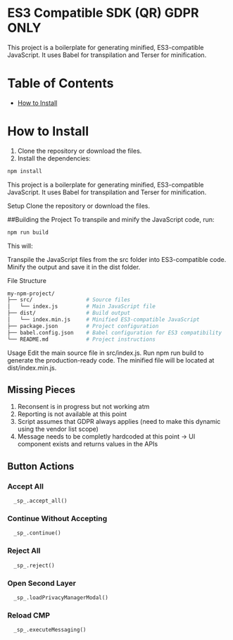 # ES3 Compatible SDK (QR) GDPR ONLY

This project is a boilerplate for generating minified, ES3-compatible JavaScript. It uses Babel for transpilation and Terser for minification.

# Table of Contents

- [How to Install](#how-to-install)

# How to Install
1. Clone the repository or download the files.
2. Install the dependencies:

```bash
npm install
```

This project is a boilerplate for generating minified, ES3-compatible JavaScript. It uses Babel for transpilation and Terser for minification.

Setup
Clone the repository or download the files.


##Building the Project
To transpile and minify the JavaScript code, run:

```bash
npm run build
```
This will:

Transpile the JavaScript files from the src folder into ES3-compatible code.
Minify the output and save it in the dist folder.

File Structure

```bash
my-npm-project/
├── src/                 # Source files
│   └── index.js         # Main JavaScript file
├── dist/                # Build output
│   └── index.min.js     # Minified ES3-compatible JavaScript
├── package.json         # Project configuration
├── babel.config.json    # Babel configuration for ES3 compatibility
└── README.md            # Project instructions
```

Usage
Edit the main source file in src/index.js.
Run npm run build to generate the production-ready code.
The minified file will be located at dist/index.min.js.

## Missing Pieces

1. Reconsent is in progress but not working atm
2. Reporting is not available at this point
3. Script assumes that GDPR always applies (need to make this dynamic using the vendor list scope)
4. Message needs to be completly hardcoded at this point -> UI component exists and returns values in the APIs


## Button Actions

### Accept All

```code
  _sp_.accept_all()
```

### Continue Without Accepting

```code
  _sp_.continue()
```

### Reject All

```code
  _sp_.reject()
```

### Open Second Layer

```code
  _sp_.loadPrivacyManagerModal()
```

### Reload CMP

```code
  _sp_.executeMessaging()
```



